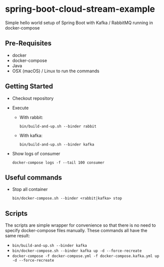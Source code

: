 # spring-boot-cloud-stream-example
Simple hello world setup of Spring Boot with Kafka / RabbitMQ running in docker-compose

## Pre-Requisites
* docker 
* docker-compose 
* Java
* OSX (macOS) / Linux to run the commands

## Getting Started
* Checkout repository
* Execute
  
  * With rabbit:
     
     `bin/build-and-up.sh --binder rabbit`
  * With kafka:
     
     `bin/build-and-up.sh --binder kafka` 
  
* Show logs of consumer

   `docker-compose logs -f --tail 100 consumer`

## Useful commands
* Stop all container

  `bin/docker-compose.sh --binder <rabbit|kafka> stop`
  
## Scripts
The scripts are simple wrapper for convenience so that there is no need to specify docker-compose files manually.
These commands all have the same result:
* `bin/build-and-up.sh --binder kafka`
* `bin/docker-compose.sh --binder kafka up -d --force-recreate` 
* `docker-compose -f docker-compose.yml -f docker-compose.kafka.yml up -d --force-recreate` 

